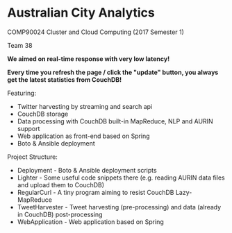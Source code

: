 # Australian City Analytics

COMP90024 Cluster and Cloud Computing (2017 Semester 1)

Team 38

<b>We aimed on real-time response with very low latency!

Every time you refresh the page / click the "update" button, you always get the  latest statistics from CouchDB!</b>

Featuring:

* Twitter harvesting by streaming and search api
* CouchDB storage
* Data processing with CouchDB built-in MapReduce, NLP and AURIN support
* Web application as front-end based on Spring
* Boto & Ansible deployment

Project Structure:

* Deployment - Boto & Ansible deployment scripts
* Lighter - Some useful code snippets there (e.g. reading AURIN data files and upload them to CouchDB)
* RegularCurl - A tiny program aiming to resist CouchDB Lazy-MapReduce
* TweetHarvester - Tweet harvesting (pre-processing) and data (already in CouchDB) post-processing
* WebApplication - Web application based on Spring
